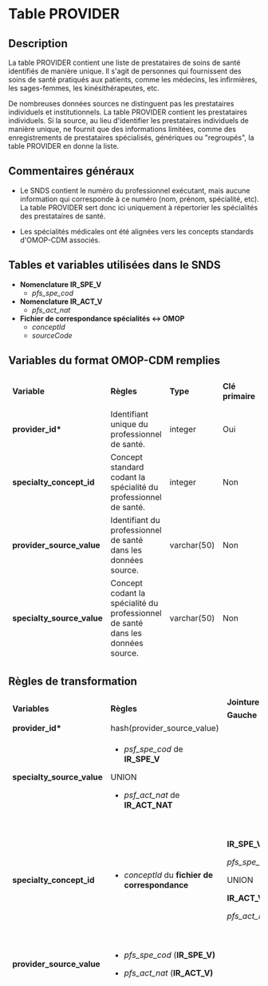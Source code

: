 # Table PROVIDER
<!-- SPDX-License-Identifier: MPL-2.0 -->

## Description

La table PROVIDER contient une liste de prestataires de soins de santé
identifiés de manière unique. Il s\'agit de personnes qui fournissent
des soins de santé pratiqués aux patients, comme les médecins, les
infirmières, les sages-femmes, les kinésithérapeutes, etc.

De nombreuses données sources ne distinguent pas les prestataires
individuels et institutionnels. La table PROVIDER contient les
prestataires individuels. Si la source, au lieu d\'identifier les
prestataires individuels de manière unique, ne fournit que des
informations limitées, comme des enregistrements de prestataires
spécialisés, génériques ou \"regroupés\", la table PROVIDER en donne la
liste.

## Commentaires généraux

-   Le SNDS contient le numéro du professionnel exécutant, mais aucune
    information qui corresponde à ce numéro (nom, prénom, spécialité,
    etc). La table PROVIDER sert donc ici uniquement à répertorier les
    spécialités des prestataires de santé.

-   Les spécialités médicales ont été alignées vers les concepts
    standards d'OMOP-CDM associés.

## Tables et variables utilisées dans le SNDS

-   **Nomenclature IR_SPE_V**
    -   *pfs_spe_cod*
-   **Nomenclature IR_ACT_V**
    -   *pfs_act_nat*
-   **Fichier de correspondance spécialités ↔ OMOP**
    -   *conceptId*
    -   *sourceCode*

## Variables du format OMOP-CDM remplies

<table style="width:100%;">
<colgroup>
<col style="width: 17%" />
<col style="width: 48%" />
<col style="width: 8%" />
<col style="width: 7%" />
<col style="width: 7%" />
<col style="width: 10%" />
</colgroup>
<thead>
<tr class="header">
<td><strong>Variable</strong></td>
<td><strong>Règles</strong></td>
<td><strong>Type</strong></td>
<td><strong>Clé primaire</strong></td>
<td><strong>Clé étrangère</strong></td>
<td><strong>Table de la clé étrangère</strong></td>
</tr>
<tr class="odd">
<td><strong>provider_id*</strong></td>
<td>Identifiant unique du professionnel de santé.</td>
<td>integer</td>
<td>Oui</td>
<td>Non</td>
<td></td>
</tr>
<tr class="header">
<td><strong>specialty_concept_id</strong></td>
<td>Concept standard codant la spécialité du professionnel de
santé.</td>
<td>integer</td>
<td>Non</td>
<td>Oui</td>
<td>CONCEPT</td>
</tr>
<tr class="odd">
<td><strong>provider_source_value</strong></td>
<td>Identifiant du professionnel de santé dans les données source.</td>
<td>varchar(50)</td>
<td>Non</td>
<td>Non</td>
<td></td>
</tr>
<tr class="header">
<td><strong>specialty_source_value</strong></td>
<td>Concept codant la spécialité du professionnel de santé dans les
données source.</td>
<td>varchar(50)</td>
<td>Non</td>
<td>Non</td>
<td></td>
</tr>
</thead>
<tbody>
</tbody>
</table>

## Règles de transformation

<table>
<colgroup>
<col style="width: 17%" />
<col style="width: 39%" />
<col style="width: 21%" />
<col style="width: 21%" />
</colgroup>
<thead>
<tr class="header">
<td rowspan="2"><strong>Variables</strong></td>
<td rowspan="2"><strong>Règles</strong></td>
<td colspan="2"><strong>Jointure</strong></td>
</tr>
<tr class="odd">
<td><strong>Gauche</strong></td>
<td><strong>Droite</strong></td>
</tr>
<tr class="header">
<td><strong>provider_id*</strong></td>
<td>hash(provider_source_value)</td>
<td></td>
<td></td>
</tr>
<tr class="odd">
<td><strong>specialty_source_value</strong></td>
<td><ul>
<li><p><em>psf_spe_cod</em> de <strong>IR_SPE_V</strong></p></li>
</ul>
<p>UNION</p>
<ul>
<li><p><em>psf_act_nat</em> de <strong>IR_ACT_NAT</strong></p></li>
</ul></td>
<td></td>
<td></td>
</tr>
<tr class="header">
<td><strong>specialty_concept_id</strong></td>
<td><ul>
<li><p><em>conceptId</em> du <strong>fichier de
correspondance</strong></p></li>
</ul></td>
<td><p><strong>IR_SPE_V</strong></p>
<p><em>pfs_spe_cod</em></p>
<p>UNION</p>
<p><strong>IR_ACT_V</strong></p>
<p><em>pfs_act_nat</em></p></td>
<td><p><strong>fichier de correspondance</strong></p>
<p><em>sourceCode</em></p>
<p>UNION</p>
<p><strong>fichier de correspondance</strong></p>
<p><em>sourceCode</em></p></td>
</tr>
<tr class="odd">
<td><strong>provider_source_value</strong></td>
<td><ul>
<li><p><em>pfs_spe_cod</em> (<strong>IR_SPE_V)</strong></p></li>
<li><p><em>pfs_act_nat</em> (<strong>IR_ACT_V)</strong></p></li>
</ul></td>
<td></td>
<td></td>
</tr>
</thead>
<tbody>
</tbody>
</table>
